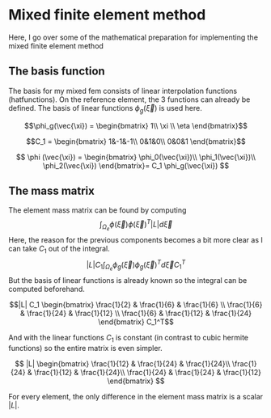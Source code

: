# Mixed finite element method
Here, I go over some of the mathematical preparation for implementing the mixed finite element method
## The basis function
The basis for my mixed fem consists of linear interpolation functions (hatfunctions). On the reference element, the 3 functions can already be defined. The basis of linear functions $\phi_g(\vec{\xi})$ is used here.

$$\phi_g(\vec{\xi}) = \begin{bmatrix}
1\\ 
\xi \\
\eta \end{bmatrix}$$

$$C_1 = \begin{bmatrix}
1&-1&-1\\
0&1&0\\
0&0&1
\end{bmatrix}$$

$$
\phi (\vec{\xi}) =
\begin{bmatrix}
\phi_0(\vec{\xi})\\
\phi_1(\vec{\xi})\\
\phi_2(\vec{\xi})
\end{bmatrix}=
C_1 \phi_g(\vec{\xi})
$$

## The mass matrix
The element mass matrix can be found by computing 
$$\int_{\Omega_e} \phi (\vec{\xi}) \phi (\vec{\xi})^T |L|d\vec{\xi}$$
Here, the reason for the previous components becomes a bit more clear as I can take $C_1$ out of the integral.
$$|L| C_1 \int_{\Omega_e} \phi_g (\vec{\xi}) \phi_g (\vec{\xi})^T d\vec{\xi}C_1^T$$
But the basis of linear functions is already known so the integral can be computed beforehand.

$$|L| C_1 
\begin{bmatrix}
        \frac{1}{2} & \frac{1}{6} & \frac{1}{6} \\
        \frac{1}{6} & \frac{1}{24} & \frac{1}{12} \\
        \frac{1}{6} & \frac{1}{12} & \frac{1}{24}
    \end{bmatrix}
C_1^T$$

And with the linear functions $C_1$ is constant (in contrast to cubic hermite functions) so the entire matrix is even simpler.

$$
|L|
\begin{bmatrix}
        \frac{1}{12} & \frac{1}{24} & \frac{1}{24}\\ 
        \frac{1}{24} & \frac{1}{12} & \frac{1}{24}\\ 
        \frac{1}{24} & \frac{1}{24} & \frac{1}{12}
    \end{bmatrix}
$$

For every element, the only difference in the element mass matrix is a scalar $|L|$. 
